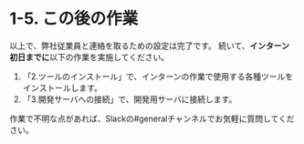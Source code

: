 # 1-5. この後の作業
以上で、弊社従業員と連絡を取るための設定は完了です。
続いて、**インターン初日までに**以下の作業を実施してください。

1. 「2.ツールのインストール」で、インターンの作業で使用する各種ツールをインストールします。
2. 「3.開発サーバへの接続」で、開発用サーバに接続します。

作業で不明な点があれば、Slackの#generalチャンネルでお気軽に質問してください。
